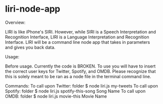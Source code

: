 # liri-node-app
Overview:

LIRI is like iPhone's SIRI. However, while SIRI is a Speech Interpretation and Recognition Interface, LIRI is a Language Interpretation and Recognition Interface. LIRI will be a command line node app that takes in parameters and gives you back data.

Usage:

Before usage. Currently the code is BROKEN. To use you will have to insert the correct user keys for Twitter, Spotify, and OMDB.  Please recognize that this is solely meant to be ran as a node file in the terminal command line.

Commands:
To call upon Twitter: folder $ node liri.js my-tweets
To call upon Spotify: folder $ node liri.js spotify-this-song Song Name
To call upon OMDB: folder $ node liri.js movie-this Movie Name
